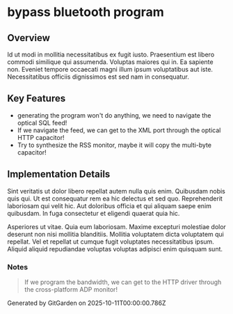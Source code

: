 # bypass bluetooth program

## Overview
Id ut modi in mollitia necessitatibus ex fugit iusto. Praesentium est libero commodi similique qui assumenda. Voluptas maiores qui in. Ea sapiente non. Eveniet tempore occaecati magni illum ipsum voluptatibus aut iste. Necessitatibus officiis dignissimos est sed nam in consequatur.

## Key Features
- generating the program won't do anything, we need to navigate the optical SQL feed!
- If we navigate the feed, we can get to the XML port through the optical HTTP capacitor!
- Try to synthesize the RSS monitor, maybe it will copy the multi-byte capacitor!

## Implementation Details
Sint veritatis ut dolor libero repellat autem nulla quis enim. Quibusdam nobis quis qui. Ut est consequatur rem ea hic delectus et sed quo. Reprehenderit laboriosam qui velit hic. Aut doloribus officia et qui aliquam saepe enim quibusdam. In fuga consectetur et eligendi quaerat quia hic.
 Asperiores ut vitae. Quia eum laboriosam. Maxime excepturi molestiae dolor deserunt non nisi mollitia blanditiis. Mollitia voluptatem dicta voluptatem qui repellat. Vel et repellat ut cumque fugit voluptates necessitatibus ipsum. Aliquid aliquid repudiandae voluptas voluptas adipisci enim quisquam sunt.

### Notes
> If we program the bandwidth, we can get to the HTTP driver through the cross-platform ADP monitor!

Generated by GitGarden on 2025-10-11T00:00:00.786Z